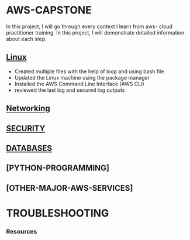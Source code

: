 # AWS-CAPSTONE

In this project, I will go through every context I learn from aws- cloud practitioner training. In this project, I will demonstrate detailed information about each step. 

## [Linux](https://github.com/Nas26/Linux)
* Created multiple files with the help of loop and using bash file
* Updated the Linux machine using the package manager
* Installed the AWS Command Line Interface (AWS CLI)
* reviewed the last log and secured log outputs

## [Networking](https://github.com/Nas26/Networking)

## [SECURITY](https://github.com/Nas26/Security)

## [DATABASES](https://github.com/Nas26/Database)

## [PYTHON-PROGRAMMING]

## [OTHER-MAJOR-AWS-SERVICES]

# TROUBLESHOOTING 

### Resources




